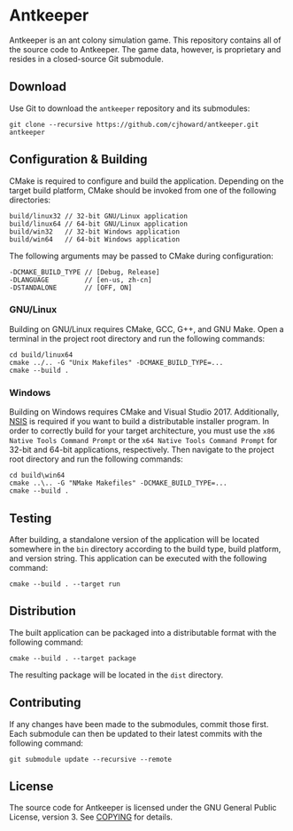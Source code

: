 # Antkeeper

Antkeeper is an ant colony simulation game. This repository contains all of the source code to Antkeeper. The game data, however, is proprietary and resides in a closed-source Git submodule.

## Download

Use Git to download the `antkeeper` repository and its submodules:

	git clone --recursive https://github.com/cjhoward/antkeeper.git antkeeper

## Configuration & Building

CMake is required to configure and build the application. Depending on the target build platform, CMake should be invoked from one of the following directories:

	build/linux32 // 32-bit GNU/Linux application
	build/linux64 // 64-bit GNU/Linux application
	build/win32   // 32-bit Windows application
	build/win64   // 64-bit Windows application

The following arguments may be passed to CMake during configuration:

	-DCMAKE_BUILD_TYPE // [Debug, Release]
	-DLANGUAGE         // [en-us, zh-cn]
	-DSTANDALONE       // [OFF, ON]

### GNU/Linux

Building on GNU/Linux requires CMake, GCC, G++, and GNU Make. Open a terminal in the project root directory and run the following commands:

	cd build/linux64
	cmake ../.. -G "Unix Makefiles" -DCMAKE_BUILD_TYPE=...
	cmake --build .

### Windows

Building on Windows requires CMake and Visual Studio 2017. Additionally, [NSIS](http://nsis.sourceforge.net/) is required if you want to build a distributable installer program. In order to correctly build for your target architecture, you must use the `x86 Native Tools Command Prompt` or the `x64 Native Tools Command Prompt` for 32-bit and 64-bit applications, respectively. Then navigate to the project root directory and run the following commands:

	cd build\win64
	cmake ..\.. -G "NMake Makefiles" -DCMAKE_BUILD_TYPE=...
	cmake --build .

## Testing

After building, a standalone version of the application will be located somewhere in the `bin` directory according to the build type, build platform, and version string. This application can be executed with the following command:

	cmake --build . --target run

## Distribution

The built application can be packaged into a distributable format with the following command:

	cmake --build . --target package

The resulting package will be located in the `dist` directory.

## Contributing

If any changes have been made to the submodules, commit those first. Each submodule can then be updated to their latest commits with the following command:

	git submodule update --recursive --remote

## License

The source code for Antkeeper is licensed under the GNU General Public License, version 3. See [COPYING](./COPYING) for details.
